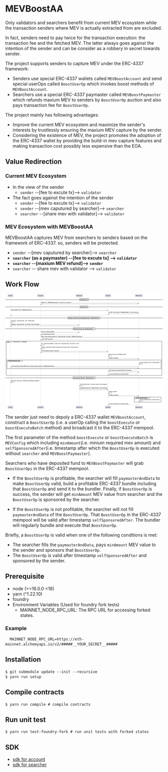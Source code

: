 # MEVBoostAA

Only validators and searchers benefit from current MEV ecosystem while the transaction senders where MEV is actually extracted from are excluded.

In fact, senders need to pay twice for the transaction execution: the transaction fee and the fetched MEV. The latter always goes against the intention of the sender and can be consider as a robbery in secret towards sender.

The project supports senders to capture MEV under the ERC-4337 framework:

- Senders use special ERC-4337 wallets called `MEVBoostAccount` and send special userOps called `BoostUserOp` which invokes boost methods of `MEVBoostAccount`.
- Searchers use a special ERC-4337 paymaster called `MEVBoostPaymaster` which refunds maxium MEV to senders by `BoostUserOp` auction and also pays transaction fee for `BoostUserOp`.

The project mainly has following advantages:

- Improve the current MEV ecosystem and maximize the sender's interests by trustlessly ensuring the maxium MEV capture by the sender.
- Considering the existence of MEV, the project promotes the adoption of the ERC-4337 wallet by providing the build-in mev capture features and making transaction cost possibly less expensive than the EOA.

## Value Redirection

### Current MEV Ecosystem

- In the view of the sender
  - `sender` --[fee to excute tx]--> `validator`
- The fact goes against the intention of the sender
  - `sender` --[fee to excute tx]--> `validator`
  - `sender` --[mev caputured by searcher]--> `searcher`
  - `searcher` --[share mev with validator]--> `validator`

### MEV Ecosystem with MEVBoostAA

MEVBoostAA captures MEV from searchers to senders based on the framework of ERC-4337. so, senders will be protected.

- `sender` --[mev caputured by searcher]--> `searcher`
- **`searcher` (as a paymaster) --[fee to excute tx] --> `validator`**
- **`searcher` --[maxium MEV refund]--> `sender`**
- `searcher` -- share mev with validator --> `validator`

## Work Flow

![image info](./graphs/interaction.png)

The sender just need to depoly a ERC-4337 wallet `MEVBoostAccount`, construct a `BoostUserOp` (i.e. a userOp calling the `boostExecute` or `boostExecuteBatch` method) and broadcast it to the ERC-4337 mempool.

The first parameter of the method `boostExecute` or `boostExecuteBatch` is `MEVConfig` which including `minAmount`(i.e. minium required mev amount) and `selfSponsoredAfter`(i.e. timestamp after which the `BoostUserOp` is executed without `searcher` and `MEVBoostPaymaster`).

Searchers who have deposited fund to `MEVBoostPaymaster` will grab `BoostUserOps` in the ERC-4337 mempool.

- If the `BoostUserOp` is profitable, the searcher will fill `paymasterAndData` to make `BoostUserOp` valid, build a profitable ERC-4337 bundle including that `BoostUserOp` and send it to the bundler. Finally, if `BoostUserOp` is success, the sender will get `minAmount` MEV value from searcher and the `BoostUserOp` is sponsored by the searcher.

- If the `BoostUserOp` is not profitable, the searcher will not fill `paymasterAndData` of the `BoostUserOp`. That `BoostUserOp` in the ERC-4337 mempool will be valid after timestamp `selfSponsoredAfter`. The bundler will regularly bundle and execute that `BoostUserOp`.

Briefly, a `BoostUserOp` is valid when one of the following conditions is met:

- The searcher fills the `paymasterAndData`, pays `minAmount` MEV value to the sender and sponsors that `BoostUserOp`.
- The `BoostUserOp` is valid after timestamp `selfSponsoredAfter` and sponsored by the sender.

## Prerequisite

- node (>=16.0.0 <18)
- yarn (^1.22.10)
- foundry
- Environment Variables (Used for foundry fork tests)
  - MAINNET_NODE_RPC_URL: The RPC URL for accessing forked states.

### Example

```
  MAINNET_NODE_RPC_URL=https://eth-mainnet.alchemyapi.io/v2/#####__YOUR_SECRET__#####
```

## Installation

```
$ git submodule update --init --recursive
$ yarn run setup
```

## Compile contracts

```
$ yarn run compile # compile contracts
```

## Run unit test

```
$ yarn run test-foundry-fork # run unit tests with forked states
```

## SDK
- [sdk for account](https://github.com/doublespending/mev-boost-aa-account-sdk)
- [sdk for searcher](https://github.com/doublespending/mev-boost-aa-searcher-sdk)
